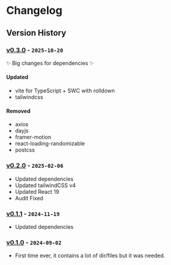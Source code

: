 # Changelog

## Version History

### [v0.3.0] - `2025-10-20`

✨ Big changes for dependencies ✨

#### Updated

- vite for TypeScript + SWC with rolldown
- tailwindcss

#### Removed

- axios
- dayjs
- framer-motion
- react-loading-randomizable
- postcss

[v0.3.0]: https://github.com/owlsome-official/vite-react-tailwind-jotai/releases/tag/v0.3.0

### [v0.2.0] - `2025-02-06`

- Updated dependencies
- Updated tailwindCSS v4
- Updated React 19
- Audit Fixed

[v0.2.0]: https://github.com/owlsome-official/vite-react-tailwind-jotai/releases/tag/v0.2.0

### [v0.1.1] - `2024-11-19`

- Updated dependencies

[v0.1.1]: https://github.com/owlsome-official/vite-react-tailwind-jotai/releases/tag/v0.1.1

### [v0.1.0] - `2024-09-02`

- First time ever, it contains a lot of dir/files but it was needed.

[v0.1.0]: https://github.com/owlsome-official/vite-react-tailwind-jotai/releases/tag/v0.1.0
